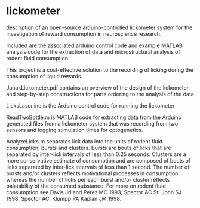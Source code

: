 # lickometer
description of an open-source arduino-controlled lickometer system for the investigation of reward consumption in neuroscience research. 


Included are the associated arduino control code and example MATLAB analysis code for the extraction of data and 
microstructural analysis of rodent fluid consumption


This project is a cost-effective solution to the recording of licking during the consumption of liquid rewards.

JanakLickometer.pdf contains an overview of the design of the lickometer and step-by-step constructions for parts ordering to the analysis
of the data

LicksLaser.ino is the Arduino control code for running the lickometer

ReadTwoBottle.m is MATLAB code for extracting data from the Arduino generated files from a lickometer system that was recording from
two sensors and logging stimulation times for optogenetics.

AnalyzeLicks.m separates lick data into the units of rodent fluid consumption, bursts and clusters. Bursts are bouts of licks that
are separated by inter-lick intervals of less than 0.25 seconds. Clusters are a more conservative estimate of consumption and are 
composed of bouts of licks separated by inter-lick intervals of less than 1 second. The number of bursts and/or clusters reflects
motivational processes in consumption whereas the number of licks per each burst and/or cluster reflects palatability of the consumed
substance. For more on rodent fluid consumption see Davis Jd and Perez MC 1993; Spector AC St. John SJ 1998;  Spector AC, Klumpp PA Kaplan JM 1998.

